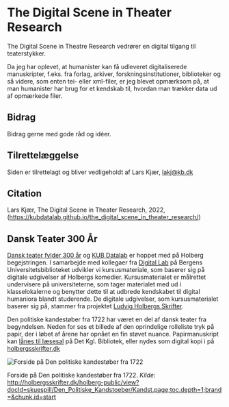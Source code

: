 # The Digital Scene in Theater Research
The Digital Scene in Theatre Research vedrører en digital tilgang til teaterstykker.

Da jeg har oplevet, at humanister kan få udleveret digitaliserede manuskripter, f.eks. fra forlag, arkiver, forskningsinstitutioner, biblioteker 
og så videre, som enten tei- eller xml-filer, er jeg blevet opmærksom på, at man humanister har brug for et kendskab til, hvordan man trækker data 
ud af opmærkede filer. 


## Bidrag

Bidrag gerne med gode råd og idéer.

## Tilrettelæggelse

Siden er tilrettelagt og bliver vedligeholdt af Lars Kjær, lakj@kb.dk

## Citation

Lars Kjær, The Digital Scene in Theater Research, 2022, (https://kubdatalab.github.io/the_digital_scene_in_theater_research/)

## Dansk Teater 300 År
[Dansk teater fylder 300 år](https://www.danskteater300aar.dk/) og [KUB Datalab](https://www.kub.kb.dk/datalab) er hoppet med på Holberg begejstringen. I samarbejde med kollegaer 
fra [Digital Lab](https://www.uib.no/en/digitallab) på Bergens Universitetsbiblioteket udvikler vi kursusmateriale, som baserer sig på 
digitale udgivelser af Holbergs komedier. Kursusmaterialet er målrettet undervisere på universiteterne, som tager materialet med ud i klasselokalerne 
og benytter dette til at udbrede kendskabet til digital humaniora blandt studerende. De digitale udgivelser, som kursusmaterialet baserer sig 
på, stammer fra projektet [Ludvig Holbergs Skrifter](http://holbergsskrifter.dk/holberg-public/view?docId=adm/aboutHolberg.xml). 

Den politiske kandestøber fra 1722 har været en del af dansk teater fra begyndelsen. Neden for ses et billede af den oprindelige rolleliste tryk på 
papir, der i løbet af årene har opnået en fin støvet nuance. 
Papirmanuskript kan [lånes til læsesal](https://soeg.kb.dk/permalink/45KBDK_KGL/1pioq0f/alma99122071340105763) på Det Kgl. Bibliotek, eller 
nydes som digital kopi i på [holbergsskrifter.dk](http://holbergsskrifter.dk/holberg-public/view?docId=skuespill/Den_Politiske_Kandstoeber/Kandst.page;toc.depth=1;brand=&chunk.id=start)  

![Forside på Den politiske kandestøber fra 1722](https://raw.githubusercontent.com/KUBDatalab/the_digital_scene_in_theatre_research/main/hansmickelsen_1t_1723_00026.jpg "Forside på Den politiske kandestøber fra 1722.")

Forside på Den politiske  kandestøber fra 1722. _Kilde_: http://holbergsskrifter.dk/holberg-public/view?docId=skuespill/Den_Politiske_Kandstoeber/Kandst.page;toc.depth=1;brand=&chunk.id=start 